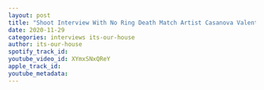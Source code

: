 ```yaml
---
layout: post
title: "Shoot Interview With No Ring Death Match Artist Casanova Valentine | #EP7"
date: 2020-11-29
categories: interviews its-our-house
author: its-our-house
spotify_track_id: 
youtube_video_id: XYmxSNxQReY
apple_track_id: 
youtube_metadata: 
---
```

